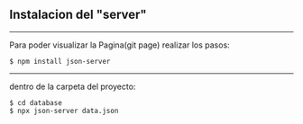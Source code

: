 ## Instalacion del "server"

***
Para poder visualizar la Pagina(git page) realizar los pasos:
```
$ npm install json-server
```
***
dentro de la carpeta del proyecto:
```
$ cd database
$ npx json-server data.json
```